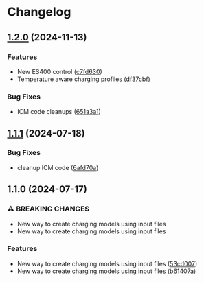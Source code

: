 # Changelog

## [1.2.0](https://github.com/idaholab/Caldera_ICM/compare/v1.1.1...v1.2.0) (2024-11-13)


### Features

* New ES400 control ([c7fd630](https://github.com/idaholab/Caldera_ICM/commit/c7fd6308303704bb436acdc3aea29c1ab9153329))
* Temperature aware charging profiles ([df37cbf](https://github.com/idaholab/Caldera_ICM/commit/df37cbfa56ab29aa50b0d8fd0b1b8dcd0fd856fb))


### Bug Fixes

* ICM code cleanups ([651a3a1](https://github.com/idaholab/Caldera_ICM/commit/651a3a1acdd11cc43abc7ea8b60baca7449675a1))

## [1.1.1](https://github.com/idaholab/Caldera_ICM/compare/v1.1.0...v1.1.1) (2024-07-18)


### Bug Fixes

* cleanup ICM code ([6afd70a](https://github.com/idaholab/Caldera_ICM/commit/6afd70a75c4c1179ceb6cc3e5c0485f3fdaf9f5b))

## 1.1.0 (2024-07-17)


### ⚠ BREAKING CHANGES

* New way to create charging models using input files
* New way to create charging models using input files

### Features

* New way to create charging models using input files ([53cd007](https://github.com/idaholab/Caldera_ICM/commit/53cd00717add66d393363bd70258d82e1b2f38cf))
* New way to create charging models using input files ([b61407a](https://github.com/idaholab/Caldera_ICM/commit/b61407ab7b328b99b7d086347cc4fe7dcc79306c))
